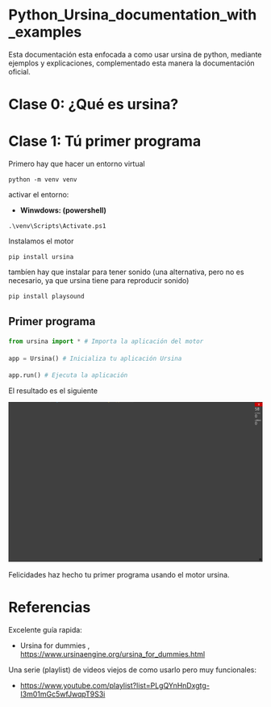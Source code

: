 # Python_Ursina_documentation_with_examples
Esta documentación esta enfocada a como usar ursina de python, mediante ejemplos y explicaciones, complementado esta manera la documentación oficial.

# Clase 0: ¿Qué es ursina?

# Clase 1: Tú primer programa

Primero hay que hacer un entorno virtual

```
python -m venv venv
```

activar el entorno:

- **Winwdows: (powershell)**

```
.\venv\Scripts\Activate.ps1
```



Instalamos el motor

```
pip install ursina
```

tambíen hay que instalar para tener sonido (una alternativa, pero no es necesario, ya que ursina tiene para reproducir sonido)

```bash
pip install playsound
```



## Primer programa

```python
from ursina import * # Importa la aplicación del motor 

app = Ursina() # Inicializa tu aplicación Ursina

app.run() # Ejecuta la aplicación

```

El resultado es el siguiente

![](assets/image-20231208102025504.png)

Felicidades haz hecho tu primer programa usando el motor ursina.



# Referencias

Excelente guía rapida:

-  Ursina for dummies , https://www.ursinaengine.org/ursina_for_dummies.html

Una serie (playlist) de videos viejos de como usarlo pero muy funcionales:

- https://www.youtube.com/playlist?list=PLgQYnHnDxgtg-I3m01mGc5wfJwqpT9S3i

